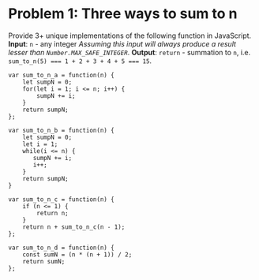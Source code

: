 # Problem 1: Three ways to sum to n

Provide 3+ unique implementations of the following function in JavaScript.
**Input**: `n` - any integer
*Assuming this input will always produce a result lesser than `Number.MAX_SAFE_INTEGER`*.
**Output**: `return` - summation to `n`, i.e. `sum_to_n(5) === 1 + 2 + 3 + 4 + 5 === 15`.

```
var sum_to_n_a = function(n) {
    let sumpN = 0;
    for(let i = 1; i <= n; i++) {
        sumpN += i;
    }
    return sumpN;
};

var sum_to_n_b = function(n) {
    let sumpN = 0;
    let i = 1;
    while(i <= n) {
       sumpN += i;
       i++;
    }
    return sumpN;
}

var sum_to_n_c = function(n) {
    if (n <= 1) {
        return n;
    }
    return n + sum_to_n_c(n - 1);
};

var sum_to_n_d = function(n) {
    const sumN = (n * (n + 1)) / 2;
    return sumN;
};
```